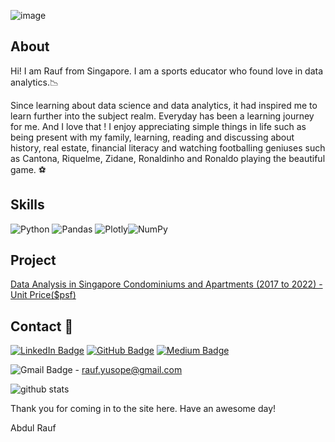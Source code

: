 ![image](https://user-images.githubusercontent.com/96287600/156496395-064c497e-be5d-404d-aaf8-04f0a295df27.png)

## About 
Hi! I am Rauf from Singapore. I am a sports educator who found love in data analytics.📉 

Since learning about data science and data analytics, it had inspired me to learn further into the subject realm. Everyday has been a learning journey for me. And I love that ! 
I enjoy appreciating simple things in life such as being present with my family,  learning, reading and discussing about history, real estate, financial literacy and watching footballing geniuses such as Cantona, Riquelme, Zidane, Ronaldinho and Ronaldo playing the beautiful game. ⚽

## Skills

![Python](https://img.shields.io/badge/python-3670A0?style=for-the-badge&logo=python&logoColor=ffdd54) ![Pandas](https://img.shields.io/badge/pandas-%23150458.svg?style=for-the-badge&logo=pandas&logoColor=white) ![Plotly](https://img.shields.io/badge/Plotly-%233F4F75.svg?style=for-the-badge&logo=plotly&logoColor=white)![NumPy](https://img.shields.io/badge/numpy-%23013243.svg?style=for-the-badge&logo=numpy&logoColor=white)

## Project

[Data Analysis in Singapore Condominiums and Apartments (2017 to 2022) - Unit Price($psf)](https://github.com/abdrauf26/abdul_rauf_repo)

## Contact 📧 

[![LinkedIn Badge](https://img.shields.io/badge/LinkedIn-0A66C2?logo=linkedin&logoColor=fff&style=flat)](https://www.linkedin.com/in/abdrauf26/)  [![GitHub Badge](https://img.shields.io/badge/GitHub-181717?logo=github&logoColor=fff&style=flat)](https://github.com/abdrauf26) [![Medium Badge](https://img.shields.io/badge/Medium-000?logo=medium&logoColor=fff&style=flat)](https://medium.com/@rauf.yusope)

![Gmail Badge](https://img.shields.io/badge/Gmail-EA4335?logo=gmail&logoColor=fff&style=flat) - rauf.yusope@gmail.com

![github stats](https://github-readme-stats.vercel.app/api?username=abdrauf26&show_icons=true&theme=prussian)

Thank you for coming in to the site here. Have an awesome day! 

Abdul Rauf

<!---
abdrauf26/abdrauf26 is a ✨ special ✨ repository because its `README.md` (this file) appears on your GitHub profile.
You can click the Preview link to take a look at your changes.
--->
